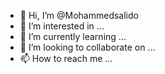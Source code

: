 - 👋 Hi, I’m @Mohammedsalido
- 👀 I’m interested in ...
- 🌱 I’m currently learning ...
- 💞️ I’m looking to collaborate on ...
- 📫 How to reach me ...

<!---
Mohammedsalido/Mohammedsalido is a ✨ special ✨ repository because its `README.md` (this file) appears on your GitHub profile.
You can click the Preview link to take a look at your changes.
--->

